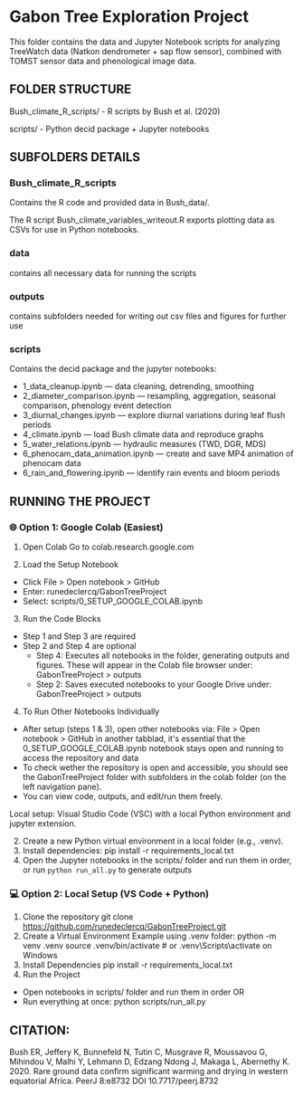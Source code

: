 # **Gabon Tree Exploration Project**

This folder contains the data and Jupyter Notebook scripts for analyzing TreeWatch data (Natkon dendrometer + sap flow sensor), combined with TOMST sensor data and phenological image data.


## FOLDER STRUCTURE 

Bush_climate_R_scripts/ -  R scripts by Bush et al. (2020)

scripts/                  -  Python decid package + Jupyter notebooks



## SUBFOLDERS DETAILS 

### Bush_climate_R_scripts 
Contains the R code and provided data in Bush_data/.

The R script Bush_climate_variables_writeout.R exports plotting data as CSVs for use in Python notebooks.

### data
contains all necessary data for running the scripts

### outputs
contains subfolders needed for writing out csv files and figures for further use

### scripts 
Contains the decid package and the jupyter notebooks:

- 1_data_cleanup.ipynb 		— data cleaning, detrending, smoothing
- 2_diameter_comparison.ipynb 	— resampling, aggregation, seasonal comparison, phenology event detection
- 3_diurnal_changes.ipynb 	— explore diurnal variations during leaf flush periods
- 4_climate.ipynb 		— load Bush climate data and reproduce graphs
- 5_water_relations.ipynb 	— hydraulic measures (TWD, DGR, MDS)
- 6_phenocam_data_animation.ipynb — create and save MP4 animation of phenocam data
- 6_rain_and_flowering.ipynb	— identify rain events and bloom periods

## RUNNING THE PROJECT 

### 🌐 Option 1: Google Colab (Easiest)
1. Open Colab 
Go to colab.research.google.com

2. Load the Setup Notebook
- Click File > Open notebook > GitHub
- Enter: runedeclercq/GabonTreeProject
- Select: scripts/0_SETUP_GOOGLE_COLAB.ipynb

3. Run the Code Blocks
- Step 1 and Step 3 are required
- Step 2 and Step 4 are optional
	- Step 4: Executes all notebooks in the folder, generating outputs and figures. These will appear in the Colab file browser under: GabonTreeProject > outputs
	- Step 2: Saves executed notebooks to your Google Drive under: GabonTreeProject > outputs

4. To Run Other Notebooks Individually
- After setup (steps 1 & 3), open other notebooks via: File > Open notebook > GitHub in another tabblad, it's essential that the 0_SETUP_GOOGLE_COLAB.ipynb notebook stays open and running to access the repository and data
- To check wether the repository is open and accessible, you should see the GabonTreeProject folder with subfolders in the colab folder (on the left navigation pane).
- You can view code, outputs, and edit/run them freely.


Local setup: Visual Studio Code (VSC) with a local Python environment and jupyter extension.

2. Create a new Python virtual environment in a local folder (e.g., .venv).
3. Install dependencies: 
	pip install -r requirements_local.txt
4. Open the Jupyter notebooks in the scripts/ folder and run them in order, or run `python run_all.py` to generate outputs

### 💻 Option 2: Local Setup (VS Code + Python)
1. Clone the repository
git clone https://github.com/runedeclercq/GabonTreeProject.git
2. Create a Virtual Environment
Example using .venv folder:
python -m venv .venv
source .venv/bin/activate  # or .venv\Scripts\activate on Windows
3. Install Dependencies
pip install -r requirements_local.txt
4. Run the Project
- Open notebooks in scripts/ folder and run them in order OR
- Run everything at once: python scripts/run_all.py

## CITATION: 
Bush ER, Jeffery K, Bunnefeld N, Tutin C, Musgrave R, Moussavou G, Mihindou V, Malhi Y, Lehmann D, Edzang Ndong J, Makaga L, Abernethy K. 2020. Rare ground data confirm significant warming and drying in western equatorial Africa. PeerJ 8:e8732 DOI 10.7717/peerj.8732
